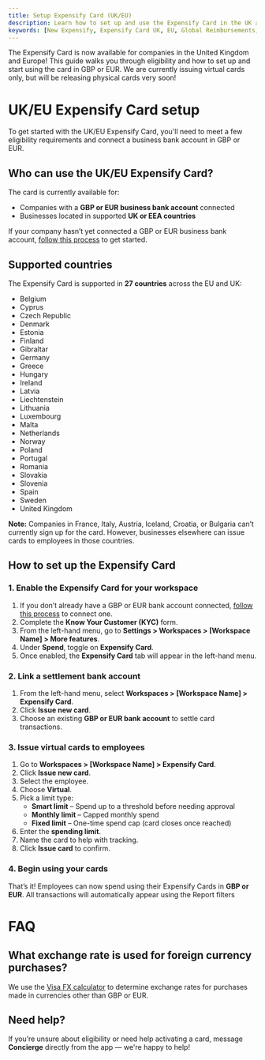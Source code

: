 ```yaml
---
title: Setup Expensify Card (UK/EU)
description: Learn how to set up and use the Expensify Card in the UK and EU, including eligibility, supported countries, and step-by-step setup instructions.
keywords: [New Expensify, Expensify Card UK, EU, Global Reimbursements, GBP, EUR, card setup, issue cards, Smart Limit, virtual cards, supported countries]
---
```


<div id="new-expensify" markdown="1">

The Expensify Card is now available for companies in the United Kingdom and Europe! This guide walks you through eligibility and how to set up and start using the card in GBP or EUR. We are currently issuing virtual cards only, but will be releasing physical cards very soon!

<!-- Can only be requested through New Expensify. Expensify Classic customers need to navigate to New Expensify and follow these instructions -->

# UK/EU Expensify Card setup

To get started with the UK/EU Expensify Card, you'll need to meet a few eligibility requirements and connect a business bank account in GBP or EUR.

<!-- Also known as: issue cards in Europe, UK card setup, virtual cards, smart limit card, Euro business card -->

## Who can use the UK/EU Expensify Card?

The card is currently available for:
- Companies with a **GBP or EUR business bank account** connected
- Businesses located in supported **UK or EEA countries**

If your company hasn’t yet connected a GBP or EUR business bank account, [follow this process](link-to-ND-GR-process) to get started.

## Supported countries

The Expensify Card is supported in **27 countries** across the EU and UK:

- Belgium  
- Cyprus  
- Czech Republic  
- Denmark  
- Estonia  
- Finland  
- Gibraltar  
- Germany  
- Greece  
- Hungary  
- Ireland  
- Latvia  
- Liechtenstein  
- Lithuania  
- Luxembourg  
- Malta  
- Netherlands  
- Norway  
- Poland  
- Portugal  
- Romania  
- Slovakia  
- Slovenia  
- Spain  
- Sweden  
- United Kingdom

**Note:** Companies in France, Italy, Austria, Iceland, Croatia, or Bulgaria can’t currently sign up for the card. However, businesses elsewhere can issue cards to employees in those countries.

## How to set up the Expensify Card

### 1. Enable the Expensify Card for your workspace

1. If you don’t already have a GBP or EUR bank account connected, [follow this process](link-to-ND-GR-process) to connect one.
2. Complete the **Know Your Customer (KYC)** form.
3. From the left-hand menu, go to **Settings > Workspaces > [Workspace Name] > More features**.
4. Under **Spend**, toggle on **Expensify Card**.
5. Once enabled, the **Expensify Card** tab will appear in the left-hand menu.

### 2. Link a settlement bank account

1. From the left-hand menu, select **Workspaces > [Workspace Name] > Expensify Card**.
2. Click **Issue new card**.
3. Choose an existing **GBP or EUR bank account** to settle card transactions.

### 3. Issue virtual cards to employees

1. Go to **Workspaces > [Workspace Name] > Expensify Card**.
2. Click **Issue new card**.
3. Select the employee.
4. Choose **Virtual**.
5. Pick a limit type:
   - **Smart limit** – Spend up to a threshold before needing approval
   - **Monthly limit** – Capped monthly spend
   - **Fixed limit** – One-time spend cap (card closes once reached)
6. Enter the **spending limit**.
7. Name the card to help with tracking.
8. Click **Issue card** to confirm.

### 4. Begin using your cards

That’s it! Employees can now spend using their Expensify Cards in **GBP or EUR**. All transactions will automatically appear using the Report filters

# FAQ

## What exchange rate is used for foreign currency purchases?

We use the [Visa FX calculator](https://www.visa.co.uk/support/consumer/travel-support/exchange-rate-calculator.html) to determine exchange rates for purchases made in currencies other than GBP or EUR.

## Need help?

If you’re unsure about eligibility or need help activating a card, message **Concierge** directly from the app — we're happy to help!

</div>
